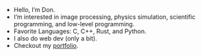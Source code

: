 - Hello, I’m Don.
- I’m interested in image processing, physics simulation, scientific programming, and low-level programming.
- Favorite Languages: C, C++, Rust, and Python.
- I also do web dev (only a bit).
- Checkout my [portfolio](https://don-le.vercel.app/).


<!---
Continuum3416/Continuum3416 is a ✨ special ✨ repository because its `README.md` (this file) appears on your GitHub profile.
You can click the Preview link to take a look at your changes.
--->
